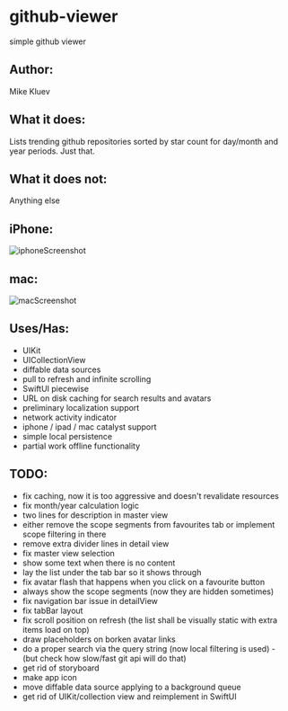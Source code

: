 # github-viewer
simple github viewer

## Author:
Mike Kluev

## What it does:
Lists trending github repositories sorted by star count for day/month and year periods. Just that.

## What it does not:
Anything else

## iPhone:
![iphoneScreenshot](https://github.com/mikekl/github-viewer/blob/master/screenshots/iphone.png)

## mac:
![macScreenshot](https://github.com/mikekl/github-viewer/blob/master/screenshots/iphone.png)

## Uses/Has:
* UIKit
* UICollectionView
* diffable data sources
* pull to refresh and infinite scrolling
* SwiftUI piecewise
* URL on disk caching for search results and avatars
* preliminary localization support
* network activity indicator
* iphone / ipad / mac catalyst support
* simple local persistence
* partial work offline functionality

## TODO:
* fix caching, now it is too aggressive and doesn't revalidate resources
* fix month/year calculation logic
* two lines for description in master view
* either remove the scope segments from favourites tab or implement scope filtering in there
* remove extra divider lines in detail view
* fix master view selection
* show some text when there is no content
* lay the list under the tab bar so it shows through
* fix avatar flash that happens when you click on a favourite button
* always show the scope segments (now they are hidden sometimes)
* fix navigation bar issue in detailView
* fix tabBar layout
* fix scroll position on refresh (the list shall be visually static with extra items load on top)
* draw placeholders on borken avatar links
* do a proper search via the query string (now local filtering is used) - (but check how slow/fast git api will do that)
* get rid of storyboard
* make app icon
* move diffable data source applying to a background queue
* get rid of UIKit/collection view and reimplement in SwiftUI
